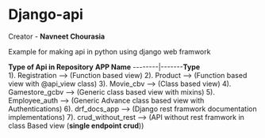 # Django-api
Creator - **Navneet Chourasia**

Example for making api in python using django web framwork

**Type of Api in Repository**
    **APP Name** --------|-------**Type**       
1). Registration  -->   (Function based view)
2). Product       -->   (Function based view with @api_view class)
3). Movie_cbv     -->   (Class based view)
4). Gamestore_gcbv -->  (Generic class based view with mixins)
5). Employee_auth  -->  (Generic Advance class based view with Authentications)
6). drf_docs_app  -->   (Django rest framwork documentation implementations)
7). crud_without_rest --> (API without rest framwork in class Based view (**single endpoint crud**))
